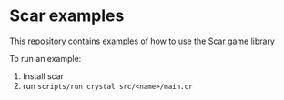 # Scar examples

This repository contains examples of how to use the [Scar game library](https://github.com/vypxl/scar)

To run an example:

1. Install scar
2. run `scripts/run crystal src/<name>/main.cr`
